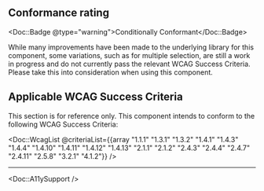 ## Conformance rating

<Doc::Badge @type="warning">Conditionally Conformant</Doc::Badge>

While many improvements have been made to the underlying library for this component, some variations, such as for multiple selection, are still a work in progress and do not currently pass the relevant WCAG Success Criteria. Please take this into consideration when using this component.

## Applicable WCAG Success Criteria

This section is for reference only. This component intends to conform to the following WCAG Success Criteria:

<Doc::WcagList @criteriaList={{array "1.1.1" "1.3.1" "1.3.2" "1.4.1" "1.4.3" "1.4.4" "1.4.10" "1.4.11" "1.4.12" "1.4.13" "2.1.1" "2.1.2" "2.4.3" "2.4.4" "2.4.7" "2.4.11" "2.5.8" "3.2.1" "4.1.2"}} />

---

<Doc::A11ySupport />
